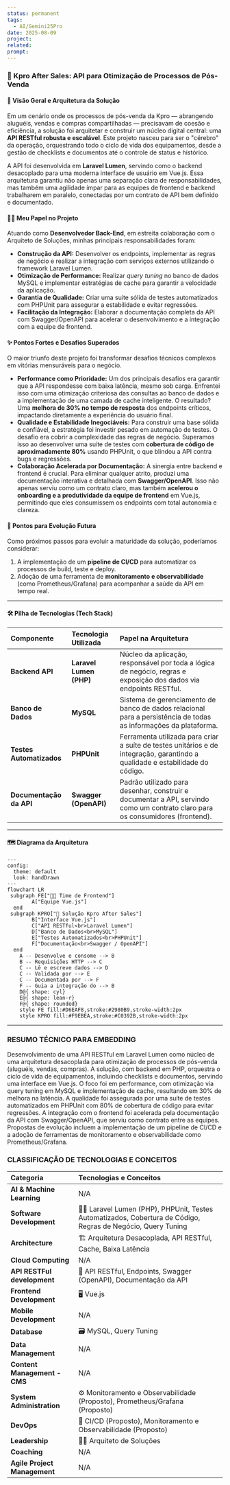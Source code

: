 ```yaml
---
status: permanent
tags:
  - AI/Gemini25Pro
date: 2025-08-09
project: 
related: 
prompt:
---
```

### 🚀 Kpro After Sales: API para Otimização de Processos de Pós-Venda

#### 🎯 Visão Geral e Arquitetura da Solução

Em um cenário onde os processos de pós-venda da Kpro — abrangendo aluguéis, vendas e compras compartilhadas — precisavam de coesão e eficiência, a solução foi arquitetar e construir um núcleo digital central: uma **API RESTful robusta e escalável**. Este projeto nasceu para ser o "cérebro" da operação, orquestrando todo o ciclo de vida dos equipamentos, desde a gestão de checklists e documentos até o controle de status e histórico.

A API foi desenvolvida em **Laravel Lumen**, servindo como o backend desacoplado para uma moderna interface de usuário em Vue.js. Essa arquitetura garantiu não apenas uma separação clara de responsabilidades, mas também uma agilidade ímpar para as equipes de frontend e backend trabalharem em paralelo, conectadas por um contrato de API bem definido e documentado.

#### 👨‍💻 Meu Papel no Projeto

Atuando como **Desenvolvedor Back-End**, em estreita colaboração com o Arquiteto de Soluções, minhas principais responsabilidades foram:

  * **Construção da API:** Desenvolver os endpoints, implementar as regras de negócio e realizar a integração com serviços externos utilizando o framework Laravel Lumen.
  * **Otimização de Performance:** Realizar *query tuning* no banco de dados MySQL e implementar estratégias de cache para garantir a velocidade da aplicação.
  * **Garantia de Qualidade:** Criar uma suíte sólida de testes automatizados com PHPUnit para assegurar a estabilidade e evitar regressões.
  * **Facilitação da Integração:** Elaborar a documentação completa da API com Swagger/OpenAPI para acelerar o desenvolvimento e a integração com a equipe de frontend.

#### ✨ Pontos Fortes e Desafios Superados

O maior triunfo deste projeto foi transformar desafios técnicos complexos em vitórias mensuráveis para o negócio.

  * **Performance como Prioridade:** Um dos principais desafios era garantir que a API respondesse com baixa latência, mesmo sob carga. Enfrentei isso com uma otimização criteriosa das consultas ao banco de dados e a implementação de uma camada de cache inteligente. O resultado? Uma **melhora de 30% no tempo de resposta** dos endpoints críticos, impactando diretamente a experiência do usuário final.
  * **Qualidade e Estabilidade Inegociáveis:** Para construir uma base sólida e confiável, a estratégia foi investir pesado em automação de testes. O desafio era cobrir a complexidade das regras de negócio. Superamos isso ao desenvolver uma suíte de testes com **cobertura de código de aproximadamente 80%** usando PHPUnit, o que blindou a API contra bugs e regressões.
  * **Colaboração Acelerada por Documentação:** A sinergia entre backend e frontend é crucial. Para eliminar qualquer atrito, produzi uma documentação interativa e detalhada com **Swagger/OpenAPI**. Isso não apenas serviu como um contrato claro, mas também **acelerou o onboarding e a produtividade da equipe de frontend** em Vue.js, permitindo que eles consumissem os endpoints com total autonomia e clareza.

#### 🌱 Pontos para Evolução Futura

Como próximos passos para evoluir a maturidade da solução, poderíamos considerar:

1.  A implementação de um **pipeline de CI/CD** para automatizar os processos de build, teste e deploy.
2.  Adoção de uma ferramenta de **monitoramento e observabilidade** (como Prometheus/Grafana) para acompanhar a saúde da API em tempo real.

-----

#### 🛠️ Pilha de Tecnologias (Tech Stack)

| Componente | Tecnologia Utilizada | Papel na Arquitetura |
| :--- | :--- | :--- |
| **Backend API** | **Laravel Lumen (PHP)** | Núcleo da aplicação, responsável por toda a lógica de negócio, regras e exposição dos dados via endpoints RESTful. |
| **Banco de Dados** | **MySQL** | Sistema de gerenciamento de banco de dados relacional para a persistência de todas as informações da plataforma. |
| **Testes Automatizados**| **PHPUnit** | Ferramenta utilizada para criar a suíte de testes unitários e de integração, garantindo a qualidade e estabilidade do código. |
| **Documentação da API**| **Swagger (OpenAPI)** | Padrão utilizado para desenhar, construir e documentar a API, servindo como um contrato claro para os consumidores (frontend). |

-----

#### 🗺️ Diagrama da Arquitetura

```mermaid
---
config:
  theme: default
  look: handDrawn
---
flowchart LR
 subgraph FE["👩‍💻 Time de Frontend"]
        A["Equipe Vue.js"]
  end
 subgraph KPRO["🚀 Solução Kpro After Sales"]
        B["Interface Vue.js"]
        C["API RESTful<br>Laravel Lumen"]
        D["Banco de Dados<br>MySQL"]
        E["Testes Automatizados<br>PHPUnit"]
        F["Documentação<br>Swagger / OpenAPI"]
  end
    A -- Desenvolve e consome --> B
    B -- Requisições HTTP --> C
    C -- Lê e escreve dados --> D
    C -- Validada por --> E
    C -- Documentada por --> F
    F -- Guia a integração do --> B
    D@{ shape: cyl}
    E@{ shape: lean-r}
    F@{ shape: rounded}
    style FE fill:#D6EAF8,stroke:#2980B9,stroke-width:2px
    style KPRO fill:#F9EBEA,stroke:#C0392B,stroke-width:2px

```



---
### RESUMO TÉCNICO PARA EMBEDDING

Desenvolvimento de uma API RESTful em Laravel Lumen como núcleo de uma arquitetura desacoplada para otimização de processos de pós-venda (aluguéis, vendas, compras). A solução, com backend em PHP, orquestra o ciclo de vida de equipamentos, incluindo checklists e documentos, servindo uma interface em Vue.js. O foco foi em performance, com otimização via query tuning em MySQL e implementação de cache, resultando em 30% de melhora na latência. A qualidade foi assegurada por uma suíte de testes automatizados em PHPUnit com 80% de cobertura de código para evitar regressões. A integração com o frontend foi acelerada pela documentação da API com Swagger/OpenAPI, que serviu como contrato entre as equipes. Propostas de evolução incluem a implementação de um pipeline de CI/CD e a adoção de ferramentas de monitoramento e observabilidade como Prometheus/Grafana.

### CLASSIFICAÇÃO DE TECNOLOGIAS E CONCEITOS

| Categoria | Tecnologias e Conceitos |
| :--- | :--- |
| **AI & Machine Learning** | N/A |
| **Software Development** | 👨‍💻 Laravel Lumen (PHP), PHPUnit, Testes Automatizados, Cobertura de Código, Regras de Negócio, Query Tuning |
| **Architecture**| 🏗️ Arquitetura Desacoplada, API RESTful, Cache, Baixa Latência |
| **Cloud Computing** | N/A |
| **API RESTFul development** | 🔌 API RESTful, Endpoints, Swagger (OpenAPI), Documentação da API |
| **Frontend Development** | 🖥️ Vue.js |
| **Mobile Development** | N/A |
| **Database** | 🗃️ MySQL, Query Tuning |
| **Data Management** | N/A |
| **Content Management - CMS** | N/A |
| **System Administration** | ⚙️ Monitoramento e Observabilidade (Proposto), Prometheus/Grafana (Proposto) |
| **DevOps** | 🚀 CI/CD (Proposto), Monitoramento e Observabilidade (Proposto) |
| **Leadership** | 👨‍🏫 Arquiteto de Soluções |
| **Coaching** | N/A |
| **Agile Project Management** | N/A |